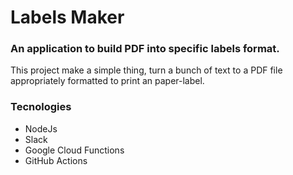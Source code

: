 # Labels Maker
### An application to build PDF into specific labels format.

This project make a simple thing, turn a bunch of text to a PDF file appropriately formatted to print an paper-label.

### Tecnologies
* NodeJs
* Slack
* Google Cloud Functions
* GitHub Actions
